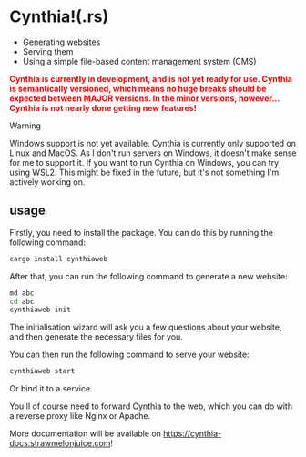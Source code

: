 # Cynthia!(.rs)

- Generating websites
- Serving them
- Using a simple file-based content management system (CMS)

<font style="color: red; font-weight: bold">
Cynthia is currently in development, and is not yet ready for use. Cynthia is semantically versioned, which means no huge breaks should be expected between MAJOR versions. In the minor versions, however... Cynthia is not nearly done getting new features!</font>

> [!WARNING]  
> Windows support is not yet available. Cynthia is currently only supported on Linux and MacOS.
> As I don't run servers on Windows, it doesn't make sense for me to support it. If you want to run Cynthia on Windows, you can try using WSL2.
> This might be fixed in the future, but it's not something I'm actively working on.

## usage

Firstly, you need to install the package. You can do this by running the following command:

```bash
cargo install cynthiaweb
```

After that, you can run the following command to generate a new website:

```bash
md abc
cd abc
cynthiaweb init
```

The initialisation wizard will ask you a few questions about your website, and then generate the necessary files for you.

You can then run the following command to serve your website:

```bash
cynthiaweb start
```

Or bind it to a service.

You'll of course need to forward Cynthia to the web, which you can do with a reverse proxy like Nginx or Apache.

More documentation will be available on <https://cynthia-docs.strawmelonjuice.com>!
